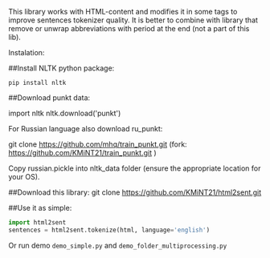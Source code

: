 This library works with HTML-content and modifies it in some tags to improve sentences tokenizer quality.
It is better to combine with library that remove or unwrap abbreviations with period at the end (not a part of this lib).

Instalation:

##Install NLTK python package:
```
pip install nltk
```

##Download punkt data:

import nltk
nltk.download('punkt')

For Russian language also download ru_punkt:

git clone https://github.com/mhq/train_punkt.git
(fork: https://github.com/KMiNT21/train_punkt.git )

Copy russian.pickle into nltk_data folder (ensure the appropriate location for your OS).

##Download this library:
git clone https://github.com/KMiNT21/html2sent.git


##Use it as simple:
```python
import html2sent
sentences = html2sent.tokenize(html, language='english')
```

Or run demo `demo_simple.py` and `demo_folder_multiprocessing.py`